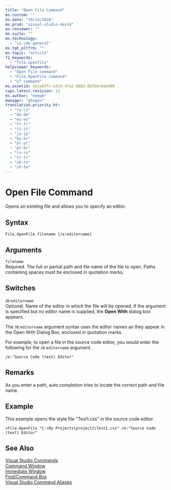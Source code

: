 ```yaml
---
title: "Open File Command"
ms.custom: ""
ms.date: "10/14/2016"
ms.prod: "visual-studio-dev14"
ms.reviewer: ""
ms.suite: ""
ms.technology: 
  - "vs-ide-general"
ms.tgt_pltfrm: ""
ms.topic: "article"
f1_keywords: 
  - "file.openfile"
helpviewer_keywords: 
  - "Open File command"
  - "File.OpenFile command"
  - "of command"
ms.assetid: a51a83fc-e3c6-4fa2-8882-8b7b6c0a6406
caps.latest.revision: 12
ms.author: "kempb"
manager: "ghogen"
translation.priority.ht: 
  - "cs-cz"
  - "de-de"
  - "es-es"
  - "fr-fr"
  - "it-it"
  - "ja-jp"
  - "ko-kr"
  - "pl-pl"
  - "pt-br"
  - "ru-ru"
  - "tr-tr"
  - "zh-cn"
  - "zh-tw"
---
```

# Open File Command
Opens an existing file and allows you to specify an editor.  
  
## Syntax  
  
```  
File.OpenFile filename [/e:editorname]  
```  
  
## Arguments  
 `filename`  
 Required. The full or partial path and file name of the file to open. Paths containing spaces must be enclosed in quotation marks.  
  
## Switches  
 /e:`editorname`  
 Optional. Name of the editor in which the file will be opened. If the argument is specified but no editor name is supplied, the **Open With** dialog box appears.  
  
 The /e:`editorname` argument syntax uses the editor names as they appear in the Open With Dialog Box, enclosed in quotation marks.  
  
 For example, to open a file in the source code editor, you would enter the following for the /e:`editorname` argument.  
  
```  
/e:"Source Code (text) Editor"  
```  
  
## Remarks  
 As you enter a path, auto completion tries to locate the correct path and file name.  
  
## Example  
 This example opens the style file "Test1.css" in the source code editor.  
  
```  
>File.OpenFile "C:\My Projects\project1\Test1.css" /e:"Source Code (text) Editor"  
```  
  
## See Also  
 [Visual Studio Commands](../reference/visual-studio-commands.md)   
 [Command Window](../reference/command-window.md)   
 [Immediate Window](../reference/immediate-window.md)   
 [Find/Command Box](../ide/find-command-box.md)   
 [Visual Studio Command Aliases](../reference/visual-studio-command-aliases.md)